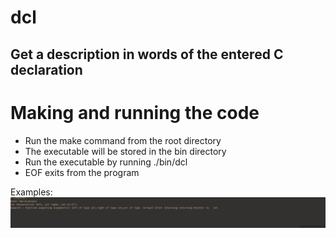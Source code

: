 #																									dcl
## Get a description in words of the entered C declaration

# Making and running the code

* Run the make command from the root directory
* The executable will be stored in the bin directory
* Run the executable by running ./bin/dcl 
* EOF exits from the program

Examples:
<img src="images/Screenshot.png">

